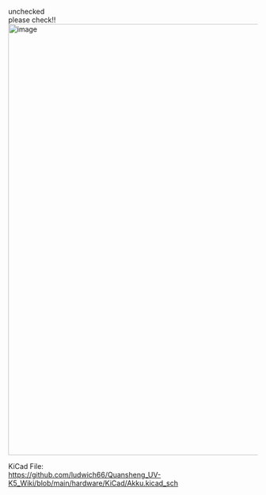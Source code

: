 unchecked<br>
please check!!
<br>
<img width="871" alt="image" src="https://github.com/ludwich66/Quansheng_UV-K5_Wiki/assets/12202733/51e7b17d-e32c-40ba-b8c8-69536985d185">

KiCad File:<br>
https://github.com/ludwich66/Quansheng_UV-K5_Wiki/blob/main/hardware/KiCad/Akku.kicad_sch
